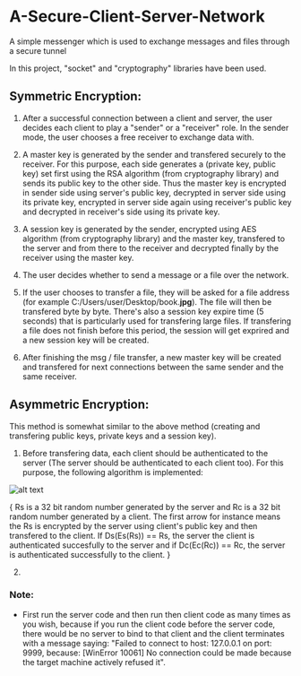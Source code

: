 # A-Secure-Client-Server-Network
A simple messenger which is used to exchange messages and files through a secure tunnel

In this project, "socket" and "cryptography" libraries have been used.

## Symmetric Encryption:
1. After a successful connection between a client and server, the user decides each client to play a "sender" or a "receiver" role. In the sender mode, the user chooses a free receiver to exchange data with.

2. A master key is generated by the sender and transfered securely to the receiver. For this purpose, each side generates a (private key, public key) set first using the RSA algorithm (from cryptography library) and sends its public key to the other side. Thus the master key is encrypted in sender side using server's public key, decrypted in server side using its private key, encrypted in server side again using receiver's public key and decrypted in receiver's side using its private key.  

3. A session key is generated by the sender, encrypted using AES algorithm (from cryptography library) and the master key, transfered to the server and from there to the receiver and decrypted finally by the receiver using the master key.

4. The user decides whether to send a message or a file over the network.

5. If the user chooses to transfer a file, they will be asked for a file address (for example C:/Users/user/Desktop/book.**jpg**). The file will then be transfered byte by byte. There's also a session key expire time (5 seconds) that is particularly used for transfering large files. If transfering a file does not finish before this period, the session will get exprired and a new session key will be created. 

6. After finishing the msg / file transfer, a new master key will be created and transfered for next connections between the same sender and the same receiver. 

## Asymmetric Encryption:
This method is somewhat similar to the above method (creating and transfering public keys, private keys and a session key). 

1. Before transfering data, each client should be authenticated to the server (The server should be authenticated to each client too). For this purpose, the following algorithm is implemented:

![alt text](https://user-images.githubusercontent.com/42779113/97399599-b4dddd00-1902-11eb-9629-12878c66461d.png)

{ Rs is a 32 bit random number generated by the server and Rc is a 32 bit random number generated by a client. The first arrow for instance means the Rs is encrypted by the server using client's public key and then transfered to the client. If Ds(Es(Rs)) == Rs, the server the client is authenticated succesfully to the server and if Dc(Ec(Rc)) == Rc, the server is authenticated successfully to the client. }

2. 

### Note:
- First run the server code and then run then client code as many times as you wish, because if you run the client code before the server code, there would be no server to bind to that client and the client terminates with a message saying: "Failed to connect to host: 127.0.0.1 on port: 9999, because: [WinError 10061] No connection could be made because the target machine actively refused it".

